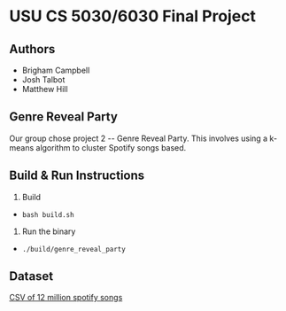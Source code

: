 # USU CS 5030/6030 Final Project

## Authors

- Brigham Campbell
- Josh Talbot
- Matthew Hill

## Genre Reveal Party

Our group chose project 2 -- Genre Reveal Party. This involves using a k-means algorithm to cluster Spotify songs based.

## Build & Run Instructions

1. Build
  - `bash build.sh`
1. Run the binary
  - `./build/genre_reveal_party`


## Dataset

[CSV of 12 million spotify songs](https://www.kaggle.com/datasets/rodolfofigueroa/spotify-12m-songs)
